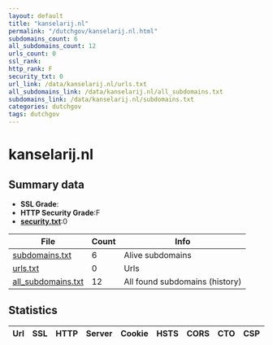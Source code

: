 ```yaml
---
layout: default
title: "kanselarij.nl"
permalink: "/dutchgov/kanselarij.nl.html"
subdomains_count: 6
all_subdomains_count: 12
urls_count: 0
ssl_rank: 
http_rank: F
security_txt: 0
url_link: /data/kanselarij.nl/urls.txt
all_subdomains_link: /data/kanselarij.nl/all_subdomains.txt
subdomains_link: /data/kanselarij.nl/subdomains.txt
categories: dutchgov
tags: dutchgov
---
```



# kanselarij.nl
## Summary data


 - **SSL Grade**:
 - **HTTP Security Grade**:F
 - **[security.txt](https://www.digitaleoverheid.nl/nieuws/standaard-security-txt-nu-verplicht-voor-overheid/)**:0


| File       | Count | Info |
|------------|-------|------|
|[subdomains.txt](/DutchGovScope/data/kanselarij.nl/subdomains.txt)|6|Alive subdomains|
|[urls.txt](/DutchGovScope/data/kanselarij.nl/urls.txt)|0|Urls|
|[all_subdomains.txt](/DutchGovScope/data/kanselarij.nl/all_subdomains.txt)|12|All found subdomains (history)|


## Statistics


| Url | SSL | HTTP | Server | Cookie | HSTS | CORS | CTO | CSP | XFO | XXP | RP |FP| Tech |Title |
|--------|-------|-------|------|------|------|------|------|------|------|------|------|------|------|------|

